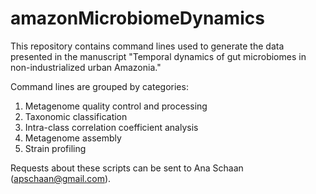 # amazonMicrobiomeDynamics

This repository contains command lines used to generate the data presented in the manuscript "Temporal dynamics of gut microbiomes in non-industrialized urban Amazonia."

Command lines are grouped by categories: 
  1) Metagenome quality control and processing
  2) Taxonomic classification
  3) Intra-class correlation coefficient analysis
  4) Metagenome assembly
  5) Strain profiling

Requests about these scripts can be sent to Ana Schaan (apschaan@gmail.com).
